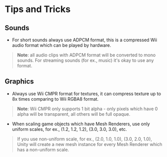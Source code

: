 Tips and Tricks
===============


Sounds
------

* For short sounds always use ADPCM format, this is a compressed Wii audio format which can be played by hardware.
>__Note__: all audio clips with ADPCM format will be converted to mono sounds.
>For streaming sounds (for ex., music) it's okay to use any format.

Graphics
--------

* Always use Wii CMPR format for textures, it can compress texture up to 8x times comparing to Wii RGBA8 format.
>__Note__: Wii CMPR only supports 1 bit alpha - only pixels which have 0 alpha will be transparent, all others will be full opaque.
* When scaling game objects which have Mesh Renderers, use only uniform scales, for ex., (1.2, 1.2, 1.2), (3.0, 3.0, 3.0), etc.
>If you use non-uniform scale, for ex., (2.0, 1.0, 1.0), (3.0, 2.0, 1.0), Unity will create a new mesh instance for every Mesh Renderer which has a non-uniform scale.

